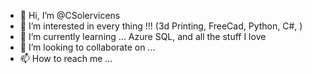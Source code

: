 - 👋 Hi, I’m @CSolervicens
- 👀 I’m interested in every thing !!! (3d Printing, FreeCad, Python, C#,  )
- 🌱 I’m currently learning ... Azure SQL, and all the stuff I love
- 💞️ I’m looking to collaborate on ...
- 📫 How to reach me ... 

<!---
CSolervicens/CSolervicens is a ✨ special ✨ repository because its `README.md` (this file) appears on your GitHub profile.
You can click the Preview link to take a look at your changes.
--->
